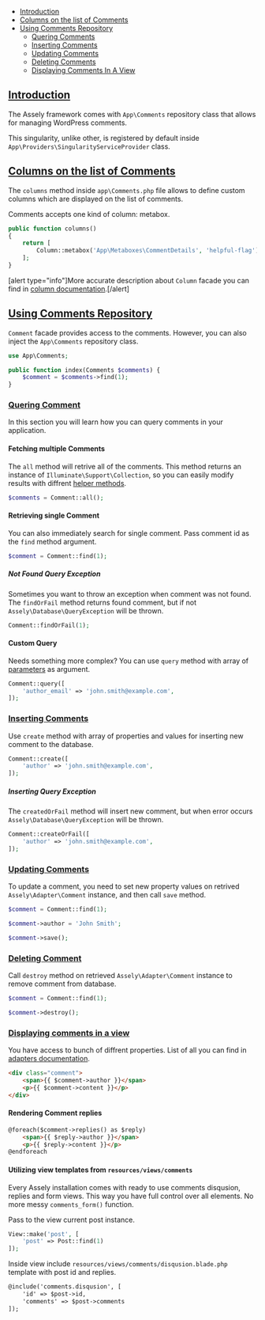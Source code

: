 - [Introduction](#introduction)
- [Columns on the list of Comments](#columns-on-the-list-of-comments)
- [Using Comments Repository](#using-comment-repository)
    + [Quering Comments](#quering-comments)
    + [Inserting Comments](#inserting-comments)
    + [Updating Comments](#updating-comments)
    + [Deleting Comments](#deleting-comments)
    + [Displaying Comments In A View](#displaying-comments-in-a-view)


<a name="introduction"></a>
## [Introduction](#introduction)

The Assely framework comes with `App\Comments` repository class that allows for managing WordPress comments.

This singularity, unlike other, is registered by default inside `App\Providers\SingularityServiceProvider` class.

<a name="columns-on-the-list-of-comments"></a>
## [Columns on the list of Comments](#columns-on-the-list-of-comments)

The `columns` method inside `app\Comments.php` file allows to define custom columns which are displayed on the list of comments.

Comments accepts one kind of column: metabox.

```php
public function columns()
{
    return [
        Column::metabox('App\Metaboxes\CommentDetails', 'helpful-flag'),
    ];
}
```

[alert type="info"]More accurate description about `Column` facade you can find in [column documentation](/docs/column).[/alert]

<a name="using-comments-repository"></a>
## [Using Comments Repository](#using-comments-repository)

`Comment` facade provides access to the comments. However, you can also inject the `App\Comments` repository class.

```php
use App\Comments;

public function index(Comments $comments) {
    $comment = $comments->find(1);
}
```

<a name="quering-comment"></a>
### [Quering Comment](#quering-comment)

In this section you will learn how you can query comments in your application.

#### Fetching multiple Comments

The `all` method will retrive all of the comments. This method returns an instance of `Illuminate\Support\Collection`, so you can easily modify results with diffrent [helper methods](https://laravel.com/docs/5.2/collections#available-methods).

```php
$comments = Comment::all();
```

#### Retrieving single Comment

You can also immediately search for single comment. Pass comment id as the `find` method argument.

```php
$comment = Comment::find(1);
```

##### Not Found Query Exception

Sometimes you want to throw an exception when comment was not found. The `findOrFail` method returns found comment, but if not `Assely\Database\QueryException` will be thrown.

```php
Comment::findOrFail(1);
```

#### Custom Query

Needs something more complex? You can use `query` method with array of [ parameters](https://codex.wordpress.org/Class_Reference/WP_Comment_Query#Default_Usage) as argument.

```php
Comment::query([
    'author_email' => 'john.smith@example.com',
]);
```

<a name="inserting-comments"></a>
### [Inserting Comments](#inserting-comments)

Use `create` method with array of properties and values for inserting new comment to the database.

```php
Comment::create([
    'author' => 'john.smith@example.com',
]);
```

##### Inserting Query Exception

The `createdOrFail` method will insert new comment, but when error occurs `Assely\Database\QueryException` will be thrown.

```php
Comment::createOrFail([
    'author' => 'john.smith@example.com',
]);
```

<a name="updating-comments"></a>
### [Updating Comments](#updating-comments)

To update a comment, you need to set new property values on retrived `Assely\Adapter\Comment` instance, and then call `save` method.

```php
$comment = Comment::find(1);

$comment->author = 'John Smith';

$comment->save();
```

<a name="deleting-comments"></a>
### [Deleting Comment](#deleting-comments)

Call `destroy` method on retrieved `Assely\Adapter\Comment` instance to remove comment from database.

```php
$comment = Comment::find(1);

$comment->destroy();
```

<a name="displaying-comments-in-a-view"></a>
### [Displaying comments in a view](#displaying-comments-in-a-view)

You have access to bunch of diffrent properties. List of all you can find in [adapters documentation](/docs/adapters#comment).

```html
<div class="comment">
    <span>{{ $comment->author }}</span>
    <p>{{ $comment->content }}</p>
</div>
```

#### Rendering Comment replies

```html
@foreach($comment->replies() as $reply)
    <span>{{ $reply->author }}</span>
    <p>{{ $reply->content }}</p>
@endforeach
```

#### Utilizing view templates from `resources/views/comments`

Every Assely installation comes with ready to use comments disqusion, replies and form views. This way you have full control over all elements. No more messy `comments_form()` function.

Pass to the view current post instance.

```php
View::make('post', [
    'post' => Post::find(1)
]);
```

Inside view include `resources/views/comments/disqusion.blade.php` template with post id and replies.

```html
@include('comments.disqusion', [
    'id' => $post->id,
    'comments' => $post->comments
]);
```